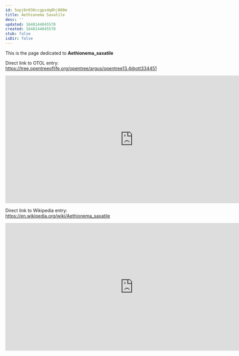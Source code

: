 ```yaml
---
id: 5opj6n936ccgpsdq8hj800m
title: Aethionema Saxatile
desc: ''
updated: 1648144045570
created: 1648144045570
stub: false
isDir: false
---
```

This is the page dedicated to **Aethionema_saxatile**


Direct link to OTOL entry: https://tree.opentreeoflife.org/opentree/argus/opentree13.4@ott334451



<html>
    <body>
    <iframe src="https://tree.opentreeoflife.org/opentree/argus/opentree13.4@ott334451"
    width="800" height="400" frameborder="0" allowfullscreen> </iframe>
    </body>
</html>
    


Direct link to Wikipedia entry: https://en.wikipedia.org/wiki/Aethionema_saxatile



<html>
    <body>
    <iframe src="https://en.wikipedia.org/wiki/Aethionema_saxatile"
    width="800" height="400" frameborder="0" allowfullscreen> </iframe>
    </body>
</html>
    
